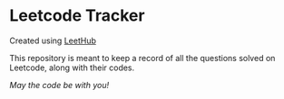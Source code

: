 # Leetcode Tracker

Created using [LeetHub](https://github.com/QasimWani/LeetHub)

This repository is meant to keep a record of all the questions solved on Leetcode, along with their codes.

*May the code be with you!*

